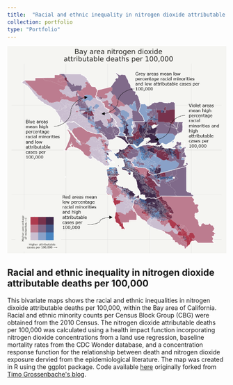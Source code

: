 ```yaml
---
title:  "Racial and ethnic inequality in nitrogen dioxide attributable deaths"
collection: portfolio
type: "Portfolio"
---
```


<img src='/images/disparities2.png'>

## Racial and ethnic inequality in nitrogen dioxide attributable deaths per 100,000
This bivariate maps shows the racial and ethnic inequalities in nitrogen dixoide attributable deaths per 100,000, within the Bay area of California. Racial and ethnic minority counts per Census Block Group (CBG) were obtained from the 2010 Census. The nitrogen dioxide attributable deaths per 100,000 was calculated using a health impact function incorporating nitrogen dioxide concentrations from a land use regression, baseline mortality rates from the CDC Wonder database, and a concentration response function for the relationship between death and nitrogen dioxide exposure dervied from the epidemiological literature. The map was created in R using the ggplot package. Code available [here](https://github.com/vtinney/data_viz_examples/blob/master/Bivariate%20maps%20of%20racial%20and%20ethnic%20minorities%20with%20high%20attributable%20health%20burden%20due%20to%20air%20pollution.R) originally forked from [Timo Grossenbache's blog](https://timogrossenbacher.ch/2019/04/bivariate-maps-with-ggplot2-and-sf/).
